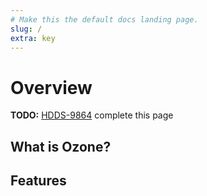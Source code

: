 ```yaml
---
# Make this the default docs landing page.
slug: /
extra: key
---
```


# Overview

**TODO:** [HDDS-9864](https://issues.apache.org/jira/browse/HDDS-9864) complete this page

## What is Ozone?

## Features
